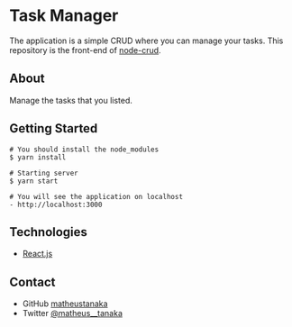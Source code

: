 # Task Manager
The application is a simple CRUD where you can manage your tasks. This repository is the front-end of [node-crud](https://github.com/matheustanaka/node-crud).

## About
Manage the tasks that you listed.

## Getting Started

    # You should install the node_modules
    $ yarn install

    # Starting server
    $ yarn start

    # You will see the application on localhost
    - http://localhost:3000

## Technologies

-   [React.js](https://reactjs.org/)

## Contact

-   GitHub [matheustanaka](https://github.com/matheustanaka)
-   Twitter [@matheus__tanaka](https://twitter.com/matheus__tanaka)